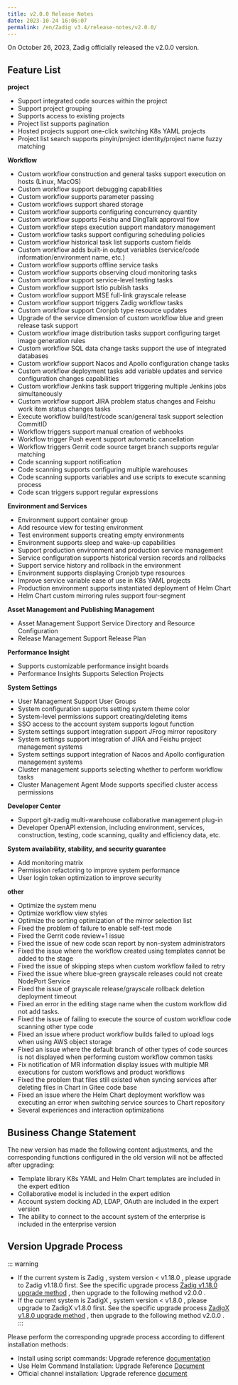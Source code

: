 ```yaml
---
title: v2.0.0 Release Notes
date: 2023-10-24 16:06:07
permalink: /en/Zadig v3.4/release-notes/v2.0.0/
---
```


On October 26, 2023, Zadig officially released the v2.0.0 version.

## Feature List
**project**
- Support integrated code sources within the project
- Support project grouping
- Supports access to existing projects
- Project list supports pagination
- Hosted projects support one-click switching K8s YAML projects
- Project list search supports pinyin/project identity/project name fuzzy matching

**Workflow**
- Custom workflow construction and general tasks support execution on hosts (Linux, MacOS)
- Custom workflow support debugging capabilities
- Custom workflow supports parameter passing
- Custom workflows support shared storage
- Custom workflow supports configuring concurrency quantity
- Custom workflow supports Feishu and DingTalk approval flow
- Custom workflow steps execution support mandatory management
- Custom workflow tasks support configuring scheduling policies
- Custom workflow historical task list supports custom fields
- Custom workflow adds built-in output variables (service/code information/environment name, etc.)
- Custom workflow supports offline service tasks
- Custom workflow supports observing cloud monitoring tasks
- Custom workflow support service-level testing tasks
- Custom workflow support Istio publish tasks
- Custom workflow support MSE full-link grayscale release
- Custom workflow support triggers Zadig workflow tasks
- Custom workflow support Cronjob type resource updates
- Upgrade of the service dimension of custom workflow blue and green release task support
- Custom workflow image distribution tasks support configuring target image generation rules
- Custom workflow SQL data change tasks support the use of integrated databases
- Custom workflow support Nacos and Apollo configuration change tasks
- Custom workflow deployment tasks add variable updates and service configuration changes capabilities
- Custom workflow Jenkins task support triggering multiple Jenkins jobs simultaneously
- Custom workflow support JIRA problem status changes and Feishu work item status changes tasks
- Execute workflow build/test/code scan/general task support selection CommitID
- Workflow triggers support manual creation of webhooks
- Workflow trigger Push event support automatic cancellation
- Workflow triggers Gerrit code source target branch supports regular matching
- Code scanning support notification
- Code scanning supports configuring multiple warehouses
- Code scanning supports variables and use scripts to execute scanning process
- Code scan triggers support regular expressions

**Environment and Services**
- Environment support container group
- Add resource view for testing environment
- Test environment supports creating empty environments
- Environment supports sleep and wake-up capabilities
- Support production environment and production service management
- Service configuration supports historical version records and rollbacks
- Support service history and rollback in the environment
- Environment supports displaying Cronjob type resources
- Improve service variable ease of use in K8s YAML projects
- Production environment supports instantiated deployment of Helm Chart
- Helm Chart custom mirroring rules support four-segment

**Asset Management and Publishing Management**
- Asset Management Support Service Directory and Resource Configuration
- Release Management Support Release Plan

**Performance Insight**
- Supports customizable performance insight boards
- Performance Insights Supports Selection Projects

**System Settings**
- User Management Support User Groups
- System configuration supports setting system theme color
- System-level permissions support creating/deleting items
- SSO access to the account system supports logout function
- System settings support integration support JFrog mirror repository
- System settings support integration of JIRA and Feishu project management systems
- System settings support integration of Nacos and Apollo configuration management systems
- Cluster management supports selecting whether to perform workflow tasks
- Cluster Management Agent Mode supports specified cluster access permissions

**Developer Center**
- Support git-zadig multi-warehouse collaborative management plug-in
- Developer OpenAPI extension, including environment, services, construction, testing, code scanning, quality and efficiency data, etc.

**System availability, stability, and security guarantee**
- Add monitoring matrix
- Permission refactoring to improve system performance
- User login token optimization to improve security

**other**
- Optimize the system menu
- Optimize workflow view styles
- Optimize the sorting optimization of the mirror selection list
- Fixed the problem of failure to enable self-test mode
- Fixed the Gerrit code review+1 issue
- Fixed the issue of new code scan report by non-system administrators
- Fixed the issue where the workflow created using templates cannot be added to the stage
- Fixed the issue of skipping steps when custom workflow failed to retry
- Fixed the issue where blue-green grayscale releases could not create NodePort Service
- Fixed the issue of grayscale release/grayscale rollback deletion deployment timeout
- Fixed an error in the editing stage name when the custom workflow did not add tasks.
- Fixed the issue of failing to execute the source of custom workflow code scanning other type code
- Fixed an issue where product workflow builds failed to upload logs when using AWS object storage
- Fixed an issue where the default branch of other types of code sources is not displayed when performing custom workflow common tasks
- Fix notification of MR information display issues with multiple MR executions for custom workflows and product workflows
- Fixed the problem that files still existed when syncing services after deleting files in Chart in Gitee code base
- Fixed an issue where the Helm Chart deployment workflow was executing an error when switching service sources to Chart repository
- Several experiences and interaction optimizations


## Business Change Statement

The new version has made the following content adjustments, and the corresponding functions configured in the old version will not be affected after upgrading:
- Template library K8s YAML and Helm Chart templates are included in the expert edition
- Collaborative model is included in the expert edition
- Account system docking AD, LDAP, OAuth are included in the expert version
- The ability to connect to the account system of the enterprise is included in the enterprise version


## Version Upgrade Process
::: warning
- If the current system is Zadig , system version < v1.18.0 , please upgrade to Zadig v1.18.0 first. See the specific upgrade process [Zadig v1.18.0 upgrade method](/Zadig%20v2.2.0/release-notes/v1.18.0/#%E7%89%88%E6%9C%AC%E5%8D%87%E7%BA%A7%E8%BF%87%E7%A8%8B) , then upgrade to the following method v2.0.0 .
- If the current system is ZadigX , system version < v1.8.0 , please upgrade to ZadigX v1.8.0 first. See the specific upgrade process [ZadigX v1.8.0 upgrade method](/0) , then upgrade to the following method v2.0.0 .
:::


Please perform the corresponding upgrade process according to different installation methods:

- Install using script commands: Upgrade reference [documentation](/Zadig%20v2.0.0/install/helm-deploy/#%E5%8D%87%E7%BA%A7)
- Use Helm Command Installation: Upgrade Reference [Document](/Zadig%20v2.0.0/install/helm-deploy/#%E5%8D%87%E7%BA%A7)
- Official channel installation: Upgrade reference [document](/Zadig%20v2.0.0/stable/install/#%E5%8D%87%E7%BA%A7)